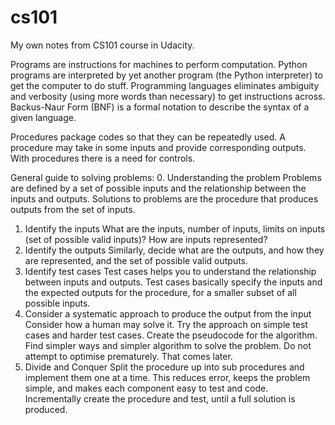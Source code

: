 # cs101
My own notes from CS101 course in Udacity.

Programs are instructions for machines to perform computation.
Python programs are interpreted by yet another program (the Python interpreter) to get the computer to do stuff.
Programming languages eliminates ambiguity and verbosity (using more words than necessary) to get instructions across.
Backus-Naur Form (BNF) is a formal notation to describe the syntax of a given language.

Procedures package codes so that they can be repeatedly used.
A procedure may take in some inputs and provide corresponding outputs.
With procedures there is a need for controls.

General guide to solving problems:
0. Understanding the problem
  Problems are defined by a set of possible inputs and the relationship between the inputs and outputs.
  Solutions to problems are the procedure that produces outputs from the set of inputs.
1. Identify the inputs
  What are the inputs, number of inputs, limits on inputs (set of possible valid inputs)?
  How are inputs represented?
2. Identify the outputs
  Similarly, decide what are the outputs, and how they are represented, and the set of possible valid outputs.
3. Identify test cases
  Test cases helps you to understand the relationship between inputs and outputs.
  Test cases basically specify the inputs and the expected outputs for the procedure, for a smaller subset of all possible inputs.
4. Consider a systematic approach to produce the output from the input
  Consider how a human may solve it.
  Try the approach on simple test cases and harder test cases.
  Create the pseudocode for the algorithm.
  Find simpler ways and simpler algorithm to solve the problem.
  Do not attempt to optimise prematurely. That comes later.
5. Divide and Conquer
  Split the procedure up into sub procedures and implement them one at a time.
  This reduces error, keeps the problem simple, and makes each component easy to test and code.
  Incrementally create the procedure and test, until a full solution is produced.

